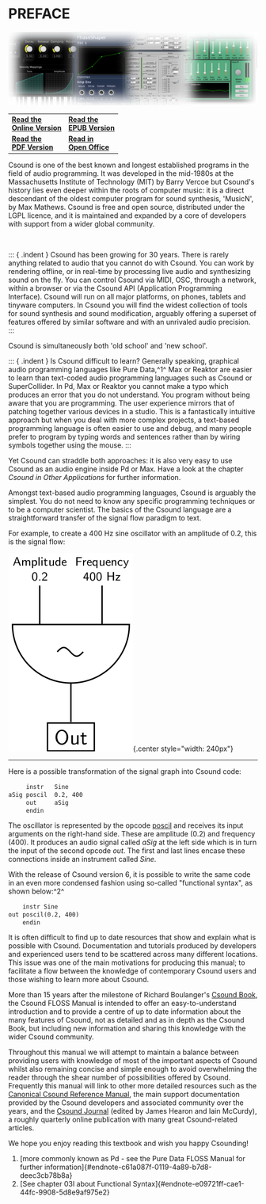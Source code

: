 # PREFACE

![](resources/images/montage_3.png)

|                                                                                  |                                                                                    |
|----------------------------------------------------------------------------------|------------------------------------------------------------------------------------|
| **[Read the<br/>Online Version](http://en.flossmanuals.net/csound/_full)**       | **[Read the<br/>EPUB Version](http://openweb.flossmanuals.net/files/csound.epub)** |
| **[Read the<br/>PDF Version](http://openweb.flossmanuals.net/files/csound.pdf)** | **[Read in<br/>Open Office](http://openweb.flossmanuals.net/files/csound.odt)**    |


Csound is one of the best known and longest established programs in the
field of audio programming. It was developed in the mid-1980s at the
Massachusetts Institute of Technology (MIT) by Barry Vercoe but
Csound\'s history lies even deeper within the roots of computer music:
it is a direct descendant of the oldest computer program for sound
synthesis, \'MusicN\', by Max Mathews. Csound is free and open source,
distributed under the LGPL licence, and it is maintained and expanded by
a core of developers with support from a wider global community.

</br>

::: { .indent }
Csound has been growing for 30 years. There is rarely anything related
to audio that you cannot do with Csound. You can work by rendering
offline, or in real-time by processing live audio and synthesizing sound
on the fly. You can control Csound via MIDI, OSC, through a network,
within a browser or via the Csound API (Application Programming
Interface). Csound will run on all major platforms, on phones, tablets
and tinyware computers. In Csound you will find the widest collection of
tools for sound synthesis and sound modification, arguably offering a
superset of features offered by similar software and with an unrivaled
audio precision.
:::

Csound is simultaneously both \'old school\' and \'new school\'.

::: { .indent }
Is Csound difficult to learn? Generally speaking, graphical audio
programming languages like Pure Data,^1^ Max or Reaktor are easier to
learn than text-coded audio programming languages such as Csound or
SuperCollider. In Pd, Max or Reaktor you cannot make a typo which
produces an error that you do not understand. You program without being
aware that you are programming. The user experience mirrors that of
patching together various devices in a studio. This is a fantastically
intuitive approach but when you deal with more complex projects, a
text-based programming language is often easier to use and debug, and
many people prefer to program by typing words and sentences rather than
by wiring symbols together using the mouse.
:::

Yet Csound can straddle both approaches: it is also very easy to use
Csound as an audio engine inside Pd or Max. Have a look at the chapter
*Csound in Other Applications* for further information.

Amongst text-based audio programming languages, Csound is arguably the
simplest. You do not need to know any specific programming techniques or
to be a computer scientist. The basics of the Csound language are a
straightforward transfer of the signal flow paradigm to text.

For example, to create a 400 Hz sine oscillator with an amplitude of
0.2, this is the signal flow:


![](resources/images/191015_preface.png){.center style="width: 240px"}

-----------------

Here is a possible transformation of the signal graph into Csound code:

         instr   Sine
    aSig poscil  0.2, 400
         out     aSig
         endin

The oscillator is represented by the opcode
[poscil](http://csound.github.io/docs/manual/poscil.html) and receives
its input arguments on the right-hand side. These are amplitude (0.2)
and frequency (400). It produces an audio signal called *aSig* at the
left side which is in turn the input of the second opcode *out*. The
first and last lines encase these connections inside an instrument
called *Sine*.

With the release of Csound version 6, it is possible to write the same
code in an even more condensed fashion using so-called \"functional
syntax\", as shown below:^2^

        instr Sine
    out poscil(0.2, 400)
        endin

It is often difficult to find up to date resources that show and explain
what is possible with Csound. Documentation and tutorials produced by
developers and experienced users tend to be scattered across many
different locations. This issue was one of the main motivations for
producing this manual; to facilitate a flow between the knowledge of
contemporary Csound users and those wishing to learn more about Csound.

More than 15 years after the milestone of Richard Boulanger\'s [Csound
Book](https://mitpress.mit.edu/books/csound-book), the Csound FLOSS
Manual is intended to offer an easy-to-understand introduction and to
provide a centre of up to date information about the many features of
Csound, not as detailed and as in depth as the Csound Book, but
including new information and sharing this knowledge with the wider
Csound community.

Throughout this manual we will attempt to maintain a balance between
providing users with knowledge of most of the important aspects of
Csound whilst also remaining concise and simple enough to avoid
overwhelming the reader through the shear number of possibilities
offered by Csound. Frequently this manual will link to other more
detailed resources such as the [Canonical Csound Reference
Manual](http://csound.github.io/docs/manual/index.html), the main
support documentation provided by the Csound developers and associated
community over the years, and the [Csound
Journal](http://csoundjournal.com/index.html) (edited by James Hearon
and Iain McCurdy), a roughly quarterly online publication with many
great Csound-related articles.

We hope you enjoy reading this textbook and wish you happy Csounding!

1.  [more commonly known as Pd - see the Pure Data FLOSS Manual for
    further information]{#endnote-c61a087f-0119-4a89-b7d8-deec3cb78b8a}
2.  [See chapter 03I about Functional
    Syntax]{#endnote-e09721ff-cae1-44fc-9908-5d8e9af975e2}
